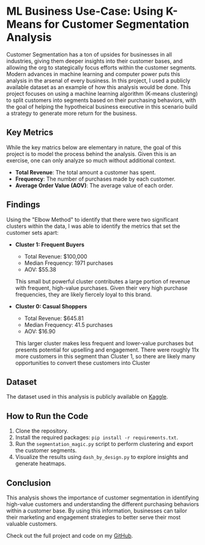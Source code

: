 # ML Business Use-Case: Using K-Means for Customer Segmentation Analysis

Customer Segmentation has a ton of upsides for businesses in all industries, giving them deeper insights into their customer bases, and allowing the org to stategically focus efforts within the customer segments.  Modern advances in machine learning and computer power puts this analysis in the arsenal of every business.  In this project, I used a publicly available dataset as an example of how this analysis would be done.  This project focuses on using a machine learning algorithm (K-means clustering) to split customers into segments based on their purchasing behaviors, with the goal of helping the hypotheical business executive in this scenario build a strategy to generate more return for the business.  

## Key Metrics

While the key matrics below are elementary in nature, the goal of this project is to model the process behind the analysis.  Given this is an exercise, one can only analyze so much without additional context.

- **Total Revenue**: The total amount a customer has spent.
- **Frequency**: The number of purchases made by each customer.
- **Average Order Value (AOV)**: The average value of each order.

## Findings

Using the "Elbow Method" to identify that there were two significant clusters within the data, I was able to identify the metrics that set the customer sets apart:

- **Cluster 1: Frequent Buyers**
  - Total Revenue: $100,000
  - Median Frequency: 1971 purchases
  - AOV: $55.38
  
  This small but powerful cluster contributes a large portion of revenue with frequent, high-value purchases.  Given their very high purchase frequencies, they are likely fiercely loyal to this brand.

- **Cluster 0: Casual Shoppers**
  - Total Revenue: $645.81
  - Median Frequency: 41.5 purchases
  - AOV: $16.90
  
  This larger cluster makes less frequent and lower-value purchases but presents potential for upselling and engagement.  There were roughly 11x more customers in this segment than Cluster 1, so there are likely many opportunities to convert these customers into Cluster

## Dataset

The dataset used in this analysis is publicly available on [Kaggle](https://www.kaggle.com/datasets/carrie1/ecommerce-data).

## How to Run the Code

1. Clone the repository.
2. Install the required packages: `pip install -r requirements.txt`.
3. Run the `segmentation_magic.py` script to perform clustering and export the customer segments.
4. Visualize the results using `dash_by_design.py` to explore insights and generate heatmaps.

## Conclusion

This analysis shows the importance of customer segmentation in identifying high-value customers and understanding the different purchasing behaviors within a customer base. By using this information, businesses can tailor their marketing and engagement strategies to better serve their most valuable customers.

Check out the full project and code on my [GitHub](https://github.com/Gmuman7).

